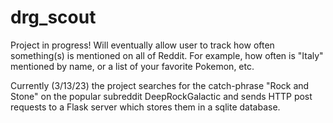 # drg_scout

Project in progress! Will eventually allow user to track how often something(s) is mentioned on all of Reddit. For example, how often is "Italy" mentioned by name, or a list of your favorite Pokemon, etc.

Currently (3/13/23) the project searches for the catch-phrase "Rock and Stone" on the popular subreddit DeepRockGalactic and sends HTTP post requests to a Flask server which stores them in a sqlite database.
